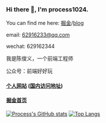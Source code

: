 ### Hi there 👋, I'm process1024.

You can find me here: [掘金](https://juejin.cn/user/1011206427522078)/[blog](https://process1024.github.io/article/)

email: 62916233@qq.com

wechat: 629162344

我是陈俊义，一个前端工程师

公众号：前端好好玩

#### [个人网站](https://process1024.github.io/article/) ([国内访问地址](https://junyi-chen.gitee.io/article/))
#### [掘金首页](https://juejin.cn/user/1011206427522078)

[![Process's GitHub stats](https://github-readme-stats.vercel.app/api?username=process1024&show_icons=true&theme=radical)](https://github.com/anuraghazra/github-readme-stats)
[![Top Langs](https://github-readme-stats.vercel.app/api/top-langs/?username=process1024&layout=compact)](https://github.com/anuraghazra/github-readme-stats)

